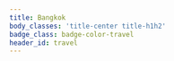 ```yaml
---
title: Bangkok
body_classes: 'title-center title-h1h2'
badge_class: badge-color-travel
header_id: travel
---
```


